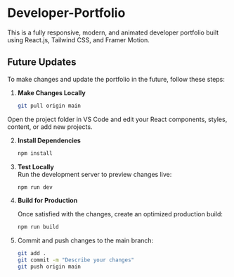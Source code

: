 # Developer-Portfolio
This is a fully responsive, modern, and animated developer portfolio built using React.js, Tailwind CSS, and Framer Motion.

## Future Updates

To make changes and update the portfolio in the future, follow these steps:

1. **Make Changes Locally**  
   ```bash
   git pull origin main
   
Open the project folder in VS Code and edit your React components, styles, content, or add new projects.

2. **Install Dependencies**
   ```bash
   npm install

3. **Test Locally**  
   Run the development server to preview changes live:  
   ```bash
   npm run dev
4. **Build for Production**

   Once satisfied with the changes, create an optimized production build:

   ```bash
   npm run build

5. Commit and push changes to the main branch:

   ```bash
   git add .
   git commit -m "Describe your changes"
   git push origin main


